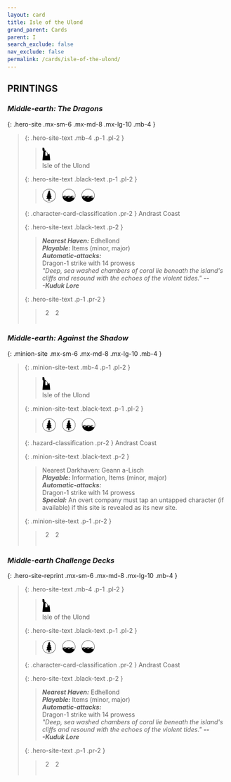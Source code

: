 ```yaml
---
layout: card
title: Isle of the Ulond
grand_parent: Cards
parent: I
search_exclude: false
nav_exclude: false
permalink: /cards/isle-of-the-ulond/
---
```


## PRINTINGS


### _Middle-earth: The Dragons_

{: .hero-site .mx-sm-6 .mx-md-8 .mx-lg-10 .mb-4 }
> {: .hero-site-text .mb-4 .p-1 .pl-2 }
> > <div class="card-mp"><img src="/assets/images/ruinlair.svg"></div>
> > <div class="character-card-name">Isle of the Ulond</div>
>
> {: .hero-site-text .black-text .p-1 .pl-2 }
> > ![](/assets/images/wilderness.svg)&emsp;![](/assets/images/coastalsea.svg)&emsp;![](/assets/images/coastalsea.svg)
>
> {: .character-card-classification .pr-2 }
> Andrast Coast
>
> {: .hero-site-text .black-text .p-2 }
> > _**Nearest Haven:**_ Edhellond <br>_**Playable:**_ Items (minor, major) <br>_**Automatic-attacks:**_<br> Dragon-1 strike with 14 prowess  <br>_"Deep, sea washed chambers of coral lie beneath the island's cliffs and resound with the echoes of the violent tides."_ ***---&#65279;Kuduk Lore*** 
> 
> {: .hero-site-text .p-1 .pr-2 }
> > <div class="hero-site-draw"><span class="hero-you-draw">&ensp;2&ensp;</span><span class="hero-opp-draw">&ensp;2&ensp;</span></div>
> > <div class="card-corruption">&nbsp;</div>

### _Middle-earth: Against the Shadow_

{: .minion-site .mx-sm-6 .mx-md-8 .mx-lg-10 .mb-4 }
> {: .minion-site-text .mb-4 .p-1 .pl-2 }
> > <div class="card-mp"><img src="/assets/images/ruinlair.svg"></div>
> > <div class="card-name">Isle of the Ulond</div>
>
> {: .minion-site-text .black-text .p-1 .pl-2 }
> > ![](/assets/images/wilderness.svg)&emsp;![](/assets/images/wilderness.svg)&emsp;![](/assets/images/coastalsea.svg)
>
> {: .hazard-classification .pr-2 }
> Andrast Coast
>
> {: .minion-site-text .black-text .p-2 }
> > Nearest Darkhaven: Geann a-Lisch <br>_**Playable:**_ Information, Items (minor, major) <br>_**Automatic-attacks:**_<br> Dragon-1 strike with 14 prowess <br>_**Special:**_ An overt company must tap an untapped character (if available) if this site is revealed as its new site. 
> 
> {: .minion-site-text .p-1 .pr-2 }
> > <div class="hero-site-draw"><span class="minion-you-draw">&ensp;2&ensp;</span><span class="minion-opp-draw">&ensp;2&ensp;</span></div>
> > <div class="card-corruption">&nbsp;</div>

### _Middle-earth Challenge Decks_

{: .hero-site-reprint .mx-sm-6 .mx-md-8 .mx-lg-10 .mb-4 }
> {: .hero-site-text .mb-4 .p-1 .pl-2 }
> > <div class="card-mp"><img src="/assets/images/ruinlair.svg"></div>
> > <div class="character-card-name">Isle of the Ulond</div>
>
> {: .hero-site-text .black-text .p-1 .pl-2 }
> > ![](/assets/images/wilderness.svg)&emsp;![](/assets/images/coastalsea.svg)&emsp;![](/assets/images/coastalsea.svg)
>
> {: .character-card-classification .pr-2 }
> Andrast Coast
>
> {: .hero-site-text .black-text .p-2 }
> > _**Nearest Haven:**_ Edhellond <br>_**Playable:**_ Items (minor, major) <br>_**Automatic-attacks:**_<br> Dragon-1 strike with 14 prowess  <br>_"Deep, sea washed chambers of coral lie beneath the island's cliffs and resound with the echoes of the violent tides."_ ***---&#65279;Kuduk Lore*** 
> 
> {: .hero-site-text .p-1 .pr-2 }
> > <div class="hero-site-draw"><span class="hero-you-draw">&ensp;2&ensp;</span><span class="hero-opp-draw">&ensp;2&ensp;</span></div>
> > <div class="card-corruption">&nbsp;</div>
